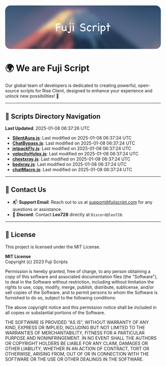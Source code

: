 ![Banner](.github/b.webp)

# 🌍 **We are Fuji Script**

Our global team of developers is dedicated to creating powerful, open-source scripts for Rise Client, designed to enhance your experience and unlock new possibilities! 🌟

---
<!-- SCRIPTS_NAVIGATION_START -->
## 📂 **Scripts Directory Navigation**

**Last Updated**: 2025-01-08 06:37:26 UTC

- **[SilentAura.js](scripts/SilentAura.js)**: Last modified on 2025-01-08 06:37:24 UTC
- **[ChatBypass.js](scripts/ChatBypass.js)**: Last modified on 2025-01-08 06:37:24 UTC
- **[jetpackFly.js](scripts/jetpackFly.js)**: Last modified on 2025-01-08 06:37:24 UTC
- **[velocityHylex.js](scripts/velocityHylex.js)**: Last modified on 2025-01-08 06:37:24 UTC
- **[chestxray.js](scripts/chestxray.js)**: Last modified on 2025-01-08 06:37:24 UTC
- **[bedxray.js](scripts/bedxray.js)**: Last modified on 2025-01-08 06:37:24 UTC
- **[chatMacro.js](scripts/chatMacro.js)**: Last modified on 2025-01-08 06:37:24 UTC

<!-- SCRIPTS_NAVIGATION_END -->

---

## 💬 **Contact Us**  
- 📬 **Support Email**: Reach out to us at [support@fujiscript.com](mailto:support@fujiscript.com) for any questions or assistance.  
- 💬 **Discord**: Contact **Leo728** directly at `Discord@leo728`.

---

## 📜 **License**

This project is licensed under the MIT License.  

**MIT License**  
Copyright (c) 2023 Fuji Scripts  

Permission is hereby granted, free of charge, to any person obtaining a copy of this software and associated documentation files (the "Software"), to deal in the Software without restriction, including without limitation the rights to use, copy, modify, merge, publish, distribute, sublicense, and/or sell copies of the Software, and to permit persons to whom the Software is furnished to do so, subject to the following conditions:  

The above copyright notice and this permission notice shall be included in all copies or substantial portions of the Software.  

THE SOFTWARE IS PROVIDED "AS IS", WITHOUT WARRANTY OF ANY KIND, EXPRESS OR IMPLIED, INCLUDING BUT NOT LIMITED TO THE WARRANTIES OF MERCHANTABILITY, FITNESS FOR A PARTICULAR PURPOSE AND NONINFRINGEMENT. IN NO EVENT SHALL THE AUTHORS OR COPYRIGHT HOLDERS BE LIABLE FOR ANY CLAIM, DAMAGES OR OTHER LIABILITY, WHETHER IN AN ACTION OF CONTRACT, TORT OR OTHERWISE, ARISING FROM, OUT OF OR IN CONNECTION WITH THE SOFTWARE OR THE USE OR OTHER DEALINGS IN THE SOFTWARE.  
